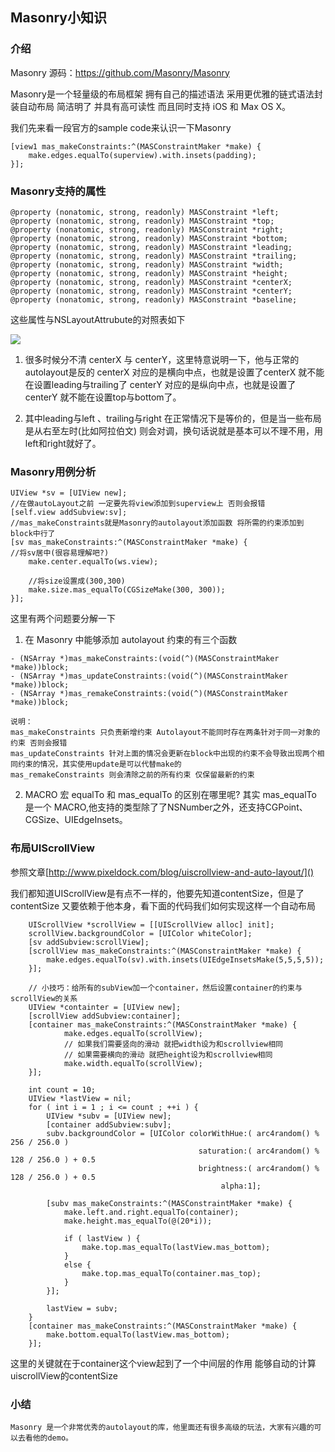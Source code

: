 
## Masonry小知识

### 介绍

Masonry 源码：https://github.com/Masonry/Masonry

Masonry是一个轻量级的布局框架 拥有自己的描述语法 采用更优雅的链式语法封装自动布局 简洁明了 并具有高可读性 而且同时支持 iOS 和 Max OS X。

我们先来看一段官方的sample code来认识一下Masonry

```oc
[view1 mas_makeConstraints:^(MASConstraintMaker *make) {
    make.edges.equalTo(superview).with.insets(padding);
}];
```

### Masonry支持的属性

``` oc
@property (nonatomic, strong, readonly) MASConstraint *left;
@property (nonatomic, strong, readonly) MASConstraint *top;
@property (nonatomic, strong, readonly) MASConstraint *right;
@property (nonatomic, strong, readonly) MASConstraint *bottom;
@property (nonatomic, strong, readonly) MASConstraint *leading;
@property (nonatomic, strong, readonly) MASConstraint *trailing;
@property (nonatomic, strong, readonly) MASConstraint *width;
@property (nonatomic, strong, readonly) MASConstraint *height;
@property (nonatomic, strong, readonly) MASConstraint *centerX;
@property (nonatomic, strong, readonly) MASConstraint *centerY;
@property (nonatomic, strong, readonly) MASConstraint *baseline;

```
这些属性与NSLayoutAttrubute的对照表如下

![](https://huangzhifei.github.com/images/masonry-1.jpg)


1. 很多时候分不清 centerX 与 centerY，这里特意说明一下，他与正常的autolayout是反的
centerX 对应的是横向中点，也就是设置了centerX 就不能在设置leading与trailing了
centerY 对应的是纵向中点，也就是设置了centerY 就不能在设置top与bottom了。

2. 其中leading与left 、trailing与right 在正常情况下是等价的，但是当一些布局是从右至左时(比如阿拉伯文) 则会对调，换句话说就是基本可以不理不用，用left和right就好了。

### Masonry用例分析

```oc
UIView *sv = [UIView new];
//在做autoLayout之前 一定要先将view添加到superview上 否则会报错
[self.view addSubview:sv];
//mas_makeConstraints就是Masonry的autolayout添加函数 将所需的约束添加到block中行了
[sv mas_makeConstraints:^(MASConstraintMaker *make) {
//将sv居中(很容易理解吧?)
    make.center.equalTo(ws.view);
     
    //将size设置成(300,300)
    make.size.mas_equalTo(CGSizeMake(300, 300));
}];
```
这里有两个问题要分解一下

1. 在 Masonry 中能够添加 autolayout 约束的有三个函数

``` oc
- (NSArray *)mas_makeConstraints:(void(^)(MASConstraintMaker *make))block;
- (NSArray *)mas_updateConstraints:(void(^)(MASConstraintMaker *make))block;
- (NSArray *)mas_remakeConstraints:(void(^)(MASConstraintMaker *make))block;
```
	说明：
	mas_makeConstraints 只负责新增约束 Autolayout不能同时存在两条针对于同一对象的约束 否则会报错 
	mas_updateConstraints 针对上面的情况会更新在block中出现的约束不会导致出现两个相同约束的情况，其实使用update是可以代替make的
	mas_remakeConstraints 则会清除之前的所有约束 仅保留最新的约束


2. MACRO 宏
	equalTo 和 mas_equalTo 的区别在哪里呢? 其实 mas_equalTo 是一个 MACRO,他支持的类型除了了NSNumber之外，还支持CGPoint、CGSize、UIEdgeInsets。
	
	
### 布局UIScrollView

参照文章[http://www.pixeldock.com/blog/uiscrollview-and-auto-layout/]()

我们都知道UIScrollView是有点不一样的，他要先知道contentSize，但是了contentSize 又要依赖于他本身，看下面的代码我们如何实现这样一个自动布局
	
```oc
	UIScrollView *scrollView = [[UIScrollView alloc] init];
	scrollView.backgroundColor = [UIColor whiteColor];
	[sv addSubview:scrollView];
	[scrollView mas_makeConstraints:^(MASConstraintMaker *make) {
   	 	make.edges.equalTo(sv).with.insets(UIEdgeInsetsMake(5,5,5,5));
	}];
	
	// 小技巧：给所有的subView加一个container，然后设置container的约束与scrollView的关系
	UIView *containter = [UIView new];
	[scrollView addSubview:container];
	[container mas_makeConstraints:^(MASConstraintMaker *make) {
    		make.edges.equalTo(scrollView);
    		// 如果我们需要竖向的滑动 就把width设为和scrollview相同
			// 如果需要横向的滑动 就把height设为和scrollview相同
    		make.width.equalTo(scrollView);
	}];
	
	int count = 10;
	UIView *lastView = nil;
	for ( int i = 1 ; i <= count ; ++i ) {
	    UIView *subv = [UIView new];
	    [container addSubview:subv];
	    subv.backgroundColor = [UIColor colorWithHue:( arc4random() % 256 / 256.0 )
	                                      saturation:( arc4random() % 128 / 256.0 ) + 0.5
	                                      brightness:( arc4random() % 128 / 256.0 ) + 0.5
	                                           alpha:1];
	     
	    [subv mas_makeConstraints:^(MASConstraintMaker *make) {
	        make.left.and.right.equalTo(container);
	        make.height.mas_equalTo(@(20*i));
	         
	        if ( lastView ) {
	            make.top.mas_equalTo(lastView.mas_bottom);
	        }
	        else {
	            make.top.mas_equalTo(container.mas_top);
	        }
	    }];
	     
	    lastView = subv;
	}
	[container mas_makeConstraints:^(MASConstraintMaker *make) {
	    make.bottom.equalTo(lastView.mas_bottom);
	}];
```

这里的关键就在于container这个view起到了一个中间层的作用 能够自动的计算uiscrollView的contentSize

### 小结
	
	Masonry 是一个非常优秀的autolayout的库，他里面还有很多高级的玩法，大家有兴趣的可以去看他的demo。
	
